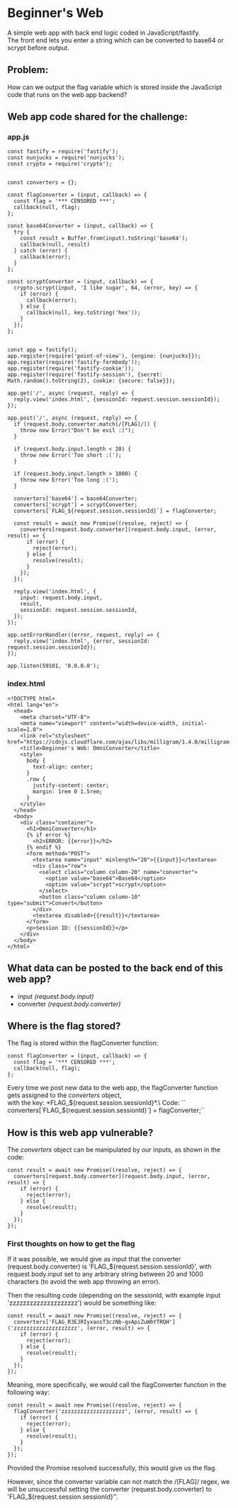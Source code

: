 # Beginner's Web
A simple web app with back end logic coded in JavaScript/fastify. \
The front end lets you enter a string which can be converted to base64 or scrypt
before output.

## Problem:
How can we output the flag variable which is stored
inside the JavaScript code that runs on the web app backend?

## Web app code shared for the challenge:

### app.js
```
const fastify = require('fastify');
const nunjucks = require('nunjucks');
const crypto = require('crypto');


const converters = {};

const flagConverter = (input, callback) => {
  const flag = '*** CENSORED ***';
  callback(null, flag);
};

const base64Converter = (input, callback) => {
  try {
    const result = Buffer.from(input).toString('base64');
    callback(null, result)
  } catch (error) {
    callback(error);
  }
};

const scryptConverter = (input, callback) => {
  crypto.scrypt(input, 'I like sugar', 64, (error, key) => {
    if (error) {
      callback(error);
    } else {
      callback(null, key.toString('hex'));
    }
  });
};


const app = fastify();
app.register(require('point-of-view'), {engine: {nunjucks}});
app.register(require('fastify-formbody'));
app.register(require('fastify-cookie'));
app.register(require('fastify-session'), {secret: Math.random().toString(2), cookie: {secure: false}});

app.get('/', async (request, reply) => {
  reply.view('index.html', {sessionId: request.session.sessionId});
});

app.post('/', async (request, reply) => {
  if (request.body.converter.match(/[FLAG]/)) {
    throw new Error("Don't be evil :)");
  }

  if (request.body.input.length < 20) {
    throw new Error('Too short :(');
  }

  if (request.body.input.length > 1000) {
    throw new Error('Too long :(');
  }

  converters['base64'] = base64Converter;
  converters['scrypt'] = scryptConverter;
  converters[`FLAG_${request.session.sessionId}`] = flagConverter;

  const result = await new Promise((resolve, reject) => {
    converters[request.body.converter](request.body.input, (error, result) => {
      if (error) {
        reject(error);
      } else {
        resolve(result);
      }
    });
  });

  reply.view('index.html', {
    input: request.body.input,
    result,
    sessionId: request.session.sessionId,
  });
});

app.setErrorHandler((error, request, reply) => {
  reply.view('index.html', {error, sessionId: request.session.sessionId});
});

app.listen(59101, '0.0.0.0');
```

### index.html ###
```
<!DOCTYPE html>
<html lang="en">
  <head>
    <meta charset="UTF-8">
    <meta name="viewport" content="width=device-width, initial-scale=1.0">
    <link rel="stylesheet" href="https://cdnjs.cloudflare.com/ajax/libs/milligram/1.4.0/milligram.css">
    <title>Beginner's Web: OmniConverter</title>
    <style>
      body {
        text-align: center;
      }
      .row {
        justify-content: center;
        margin: 1rem 0 1.5rem;
      }
    </style>
  </head>
  <body>
    <div class="container">
      <h1>OmniConverter</h1>
      {% if error %}
        <h2>ERROR: {{error}}</h2>
      {% endif %}
      <form method="POST">
        <textarea name="input" minlength="20">{{input}}</textarea>
        <div class="row">
          <select class="column column-20" name="converter">
            <option value="base64">Base64</option>
            <option value="scrypt">scrypt</option>
          </select>
          <button class="column column-10" type="submit">Convert</button>
        </div>
        <textarea disabled>{{result}}</textarea>
      </form>
      <p>Session ID: {{sessionId}}</p>
    </div>
  </body>
</html>
```

## What data can be posted to the back end of this web app?
* input *(request.body.input)*
* converter *(request.body.converter)*

## Where is the flag stored?
The flag is stored within the flagConverter function:
```
const flagConverter = (input, callback) => {
  const flag = '*** CENSORED ***';
  callback(null, flag);
};
```

Every time we post new data to the web app, the flagConverter function gets
assigned to the *converters* object, \
with the key: *FLAG_${request.session.sessionId}*.\
Code:
``  converters[`FLAG_${request.session.sessionId}`] = flagConverter;``

## How is this web app vulnerable?
The *converters* object can be manipulated by our inputs, as shown in the code:
```
const result = await new Promise((resolve, reject) => {
  converters[request.body.converter](request.body.input, (error, result) => {
    if (error) {
      reject(error);
    } else {
      resolve(result);
    }
  });
});
```

### First thoughts on how to get the flag ###
If it was possible, we would give as input that the converter (request.body.converter)
is 'FLAG_${request.session.sessionId}', with request.body.input set to any
arbitrary string between 20 and 1000 characters (to avoid the web app throwing
an error).

Then the resulting code (depending on the sessionId, with example input
'zzzzzzzzzzzzzzzzzzzz') would be something like:
```
const result = await new Promise((resolve, reject) => {
  converters['FLAG_R3EJRIyxaosT3czNb-qxApiZuWbYTRQH']('zzzzzzzzzzzzzzzzzzzz', (error, result) => {
    if (error) {
      reject(error);
    } else {
      resolve(result);
    }
  });
});
```

Meaning, more specifically, we would call the flagConverter function in the
following way:
```
const result = await new Promise((resolve, reject) => {
  flagConverter('zzzzzzzzzzzzzzzzzzzz', (error, result) => {
    if (error) {
      reject(error);
    } else {
      resolve(result);
    }
  });
});
```

Provided the Promise resolved successfully, this would give us the flag.

However, since the converter variable can not match the /[FLAG]/ regex, we will be
unsuccessful setting the converter (request.body.converter) to
'FLAG_${request.session.sessionId}''.
